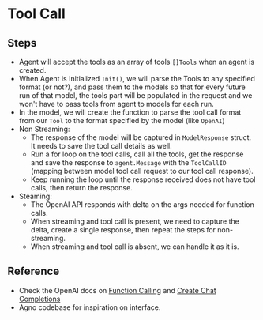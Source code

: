 # Tool Call

## Steps

- Agent will accept the tools as an array of tools `[]Tools` when an agent is created.
- When Agent is Initialized `Init()`, we will parse the Tools to any specified format (or not?), and pass them to the models so that for every future run of that model, the tools part will be populated in the request and we won't have to pass tools from agent to models for each run.
- In the model, we will create the function to parse the tool call format from our `Tool` to the format specified by the model (like `OpenAI`)
- Non Streaming:
	- The response of the model will be captured in `ModelResponse` struct. It needs to save the tool call details as well.
	- Run a for loop on the tool calls, call all the tools, get the response and save the response to `agent.Message` with the `ToolCallID` (mapping between model tool call request to our tool call response).
	- Keep running the loop until the response received does not have tool calls, then return the response.
- Steaming:
	- The OpenAI API responds with delta on the args needed for function calls. 
	- When streaming and tool call is present, we need to capture the delta, create a single response, then repeat the steps for non-streaming.
	- When streaming and tool call is absent, we can handle it as it is.

## Reference

- Check the OpenAI docs on [Function Calling](https://platform.openai.com/docs/guides/function-calling) and [Create Chat Completions](https://platform.openai.com/docs/api-reference/chat/create) 
- Agno codebase for inspiration on interface.